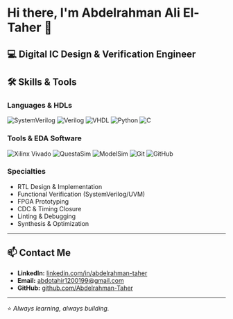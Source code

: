 # Hi there, I'm Abdelrahman Ali El-Taher 👋

💻 **Digital IC Design & Verification Engineer**  
---

## 🛠️ Skills & Tools

### Languages & HDLs
![SystemVerilog](https://img.shields.io/badge/SystemVerilog-00599C?style=for-the-badge&logo=verilog&logoColor=white)
![Verilog](https://img.shields.io/badge/Verilog-8A2BE2?style=for-the-badge&logo=verilog&logoColor=white)
![VHDL](https://img.shields.io/badge/VHDL-4B0082?style=for-the-badge&logo=vhdl&logoColor=white)
![Python](https://img.shields.io/badge/Python-3776AB?style=for-the-badge&logo=python&logoColor=white)
![C](https://img.shields.io/badge/C-00599C?style=for-the-badge&logo=c&logoColor=white)

### Tools & EDA Software
![Xilinx Vivado](https://img.shields.io/badge/Vivado-FF6600?style=for-the-badge&logo=xilinx&logoColor=white)
![QuestaSim](https://img.shields.io/badge/QuestaSim-008080?style=for-the-badge&logo=mentor&logoColor=white)
![ModelSim](https://img.shields.io/badge/ModelSim-006400?style=for-the-badge&logo=mentor&logoColor=white)
![Git](https://img.shields.io/badge/Git-F05032?style=for-the-badge&logo=git&logoColor=white)
![GitHub](https://img.shields.io/badge/GitHub-181717?style=for-the-badge&logo=github&logoColor=white)

### Specialties
- RTL Design & Implementation
- Functional Verification (SystemVerilog/UVM)
- FPGA Prototyping
- CDC & Timing Closure
- Linting & Debugging
- Synthesis & Optimization

---

## 📫 Contact Me
- **LinkedIn:** [linkedin.com/in/abdelrahman-taher](https://www.linkedin.com/in/abdalrahman-eltaher/)
- **Email:** abdotahir1200199@gmail.com 
- **GitHub:** [github.com/Abdelrahman-Taher](https://github.com/abdalrahmaneltaher)

---
⭐ *Always learning, always building.*

